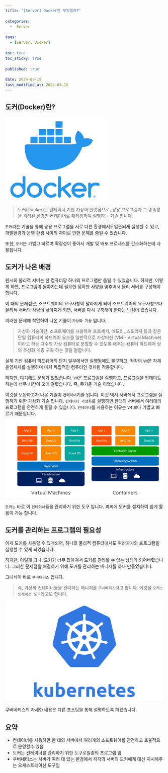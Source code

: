 ```yaml
---
title: "[Server] Docker란 무엇일까?"

categories:
  -  Server
  
tags:
  - [Server, Docker]

toc: true
toc_sticky: true

published: true

date: 2024-03-15
last_modified_at: 2024-03-15
---
```


## 도커(Docker)란?

![Docker](/images/Pasted%20image%2020240315162407.png)

> 도커(Docker)는 컨테이너 기반 가상화 플랫폼으로, 응용 프로그램과 그 종속성을 격리된 환경인 컨테이너로 패키징하여 실행하는 기술 입니다.

`도커`라는 기술을 통해 응용 프로그램을 서로 다른 환경에서도일관되게 실행할 수 있고, 개발환경과 운영 환경 사이의 차이로 인한 문제를 줄일 수 있습니다.

또한, `도커`는 가볍고 빠르며 확장성이 좋아서 개발 및 배포 프로세스를 간소화하는데 사용됩니다.

## 도커가 나온 배경

원시의 물리적 서버는 한 컴퓨터당 하나의 프로그램만 돌릴 수 있었습니다. 하지만, 이렇게 하면, 프로그램이 돌아가는데 필요한 정확한 사양을 맞추어서 물리 서버를 구성해야 합니다.

이 때의 문제점은, 소프트웨어의 요구사항이 달라지게 되어 소프트웨어의 요구사항보다 물리적 서버의 사양이 낮아지게 되면, 서버를 다시 구축해야 한다는 단점이 있습니다.

이러한 문제에 착안하여 나온 기술이 `가상화 기술` 입니다. 

> 가상화 기술이란, 소프트웨어를 사용하여 프로세서, 메모리, 스토리지 등과 같은 단일 컴퓨터의 하드웨어 요소를 일반적으로 가상머신 (VM - Virtual Machine)이라고 하는 다수의 가상 컴퓨터로 분할할 수 있도록 해주는 컴퓨터 하드웨어 상의 추상화 계층 구축 하는 것을 말합니다.

실제 기반 컴퓨터 하드웨어의 단지 일부에서만 실행됨에도 불구하고, 각각의 `VM`은 자체 운영체제를 실행하며 마치 독립적인 컴퓨터인 것처럼 작동합니다.

하지만, 여기에도 문제가 있었습니다. `VM`은 프로그램을 실행하고, 프로그램을 업데이트하는데 너무 시간이 오래 걸렸습니다. 즉, 무거운 기술 이었습니다.

이것을 보완하고자 나온 기술이 `컨테이너`기술 입니다. 이것 역시 서버에서 프로그램을 실행하기 위한 가상화 기술 입니다. `컨테이너 가상화`를 실행하면 한대의 서버에서 여러대의 프로그램을 안전하게 돌릴 수 있습니다. `컨테이너`를 사용하는 이유는 `VM` 보다 가볍고 빠르기 때문입니다.

![Container와 Docker의 차이](/images/Pasted%20image%2020240315162433.png)

`도커는` 바로 이 `컨테이너`들을 관리하기 위한 도구 입니다. 피씨에 도커를 설치하여 쉽게 활용이 가능 합니다.

## 도커를 관리하는 프로그램의 필요성

이제 도커를 사용할 수 있게되어, 하나의 물리적 컴퓨터에서도 여러가지의 프로그램을 실행할 수 있게 되었습니다.

하지만, 이렇게 되니, 도커가 너무 많아져서 도커를 관리할 수 없는 상태가 되어버렸습니다. 그러한 문제점을 해결하기 위해 도커를 관리하는 매니저를 하나 만들었습니다.

그녀석이 바로 `쿠버네티스` 입니다.

>즉, 가상화 컨테이너들을 관리하는 매니저를 `쿠너베티스`라고 합니다. 이것을 `오케스트레이션 도구`라고도 합니다.

![쿠버네티스](/images/Pasted%20image%2020240315171107.png)

쿠버네티스의 자세한 내용은 다른 포스팅을 통해 설명하도록 하겠습니다.

## 요약

- 컨테이너를 사용하면 한 대의 서버에서 여러개의 소프트웨어를 안전하고 효율적으로 운영할수 있음
- 도커는 컨테이너를 관리하기 위한 도구로일종의 프로그램 임
- 쿠버네티스는 서버가 여러 대 있는 환경에서 각각의 서버의 도커에게 대신 지시해주는 오케스트레이션 도구임
